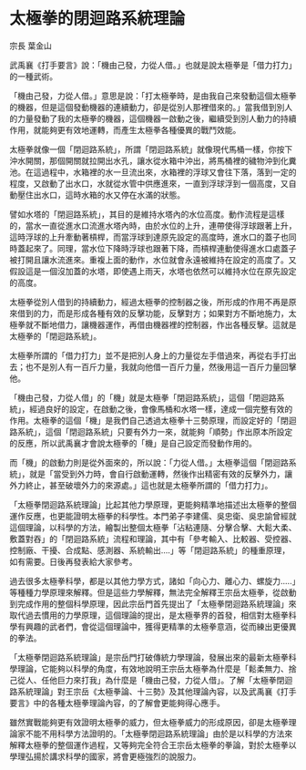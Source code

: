 # 太極拳的閉迴路系統理論

宗長
葉金山

武禹襄《打手要言》說：「機由己發，力從人借。」也就是說太極拳是「借力打力」的一種武術。

「機由己發，力從人借。」意思是說：「打太極拳時，是由我自己來發動這個太極拳的機器，但是這個發動機器的連續動力，卻是從別人那裡借來的。」當我借到別人的力量發動了我的太極拳的機器，這個機器一啟動之後，繼續受到別人動力的持續作用，就能夠更有效地運轉，而產生太極拳各種優異的戰鬥效能。

太極拳就像一個「閉迴路系統」，所謂「閉迴路系統」就像現代馬桶一樣，你按下沖水開關，那個開關就拉開出水孔，讓水從水箱中沖出，將馬桶裡的穢物沖到化糞池。在這過程中，水箱裡的水一旦流出來，水箱裡的浮球又會往下落，落到一定的程度，又啟動了出水口，水就從水管中供應進來，一直到浮球浮到一個高度，又自動壓住出水口，這時水箱的水又停在水滿的狀態。

譬如水塔的「閉迴路系統」，其目的是維持水塔內的水位高度。動作流程是這樣的，當水一直從進水口流進水塔內時，由於水位的上升，連帶使得浮球跟著上升，這時浮球的上升牽動著槓桿，而當浮球到達原先設定的高度時，進水口的蓋子也同時蓋起來了。同理，當水位下降時浮球也跟著下降，而槓桿連動使得進水口處蓋子被打開且讓水流進來。重複上面的動作，水位就會永遠被維持在設定的高度了。又假設這是一個沒加蓋的水塔，即使遇上雨天，水塔也依然可以維持水位在原先設定的高度。

太極拳從別人借到的持續動力，經過太極拳的控制器之後，所形成的作用不再是原來借到的力，而是形成各種有效的反擊功能，反擊對方；如果對方不斷地施力，太極拳就不斷地借力，讓機器運作，再借由機器裡的控制器，作出各種反擊。這就是太極拳的「閉迴路系統」。

太極拳所謂的「借力打力」並不是把別人身上的力量從左手借過來，再從右手打出去；也不是別人有一百斤力量，我就向他借一百斤力量，然後用這一百斤力量回擊他。

「機由己發，力從人借」的「機」就是太極拳「閉迴路系統」，這個「閉迴路系統」，經過良好的設定，在啟動之後，會像馬桶和水塔一樣，達成一個完整有效的作用。太極拳的這個「機」是我們自己透過太極拳十三勢原理，而設定好的「閉迴路系統」，這個「閉迴路系統」只要有外力一來，就能夠「順勢」作出原本所設定的反應，所以武禹襄才會說太極拳的「機」是自己設定而發動作用的。

而「機」的啟動力則是從外面來的，所以說：「力從人借。」太極拳這個「閉迴路系統」，就是「當受到外力時，會自行啟動運轉，然後作出精密有效的反擊外力，讓外力終止，甚至破壞外力的來源處。」這也就是太極拳所謂的「借力打力」。

「太極拳閉迴路系統理論」比起其他力學原理，更能夠精準地描述出太極拳的整個運作反應，也更能證明太極拳的科學性。本門弟子李建儒、吳忠衛、吳忠諭曾經就這個理論，以科學的方法，繪製出整個太極拳「沾粘連隨、分擊合擊、大鬆大柔、敷蓋對吞」的「閉迴路系統」流程和理論，其中有「參考輸入、比較器、受控器、控制廠、干擾、合成點、感測器、系統輸出....」等「閉迴路系統」的種重原理，如有需要。日後再發表給大家參考。

過去很多太極拳科學，都是以其他力學方式，諸如「向心力、離心力、螺旋力.....」等種種力學原理來解釋。但是這些力學解釋，無法完全解釋王宗岳太極拳，從啟動到完成作用的整個科學原理，因此宗岳門首先提出了「太極拳閉迴路系統理論」來取代過去慣用的力學原理，這個理論的提出，是太極拳界的首發，相信對太極拳科學有興趣的武者們，會從這個理論中，獲得更精準的太極拳意涵，從而練出更優異的拳法。

「太極拳閉迴路系統理論」是宗岳門打破傳統力學理論，發展出來的最新太極拳科學理論，它能夠以科學的角度，有效地說明王宗岳太極拳為什麼是「鬆柔無力、捨己從人、任他巨力來打我」為什麼是「機由己發，力從人借」。了解「太極拳閉迴路系統理論」對王宗岳《太極拳論、十三勢》及其他理論內容，以及武禹襄《打手要言》中的各種太極拳理論內容，的了解會更能夠得心應手。

雖然實戰能夠更有效證明太極拳的威力，但太極拳威力的形成原因，卻是太極拳理論家不能不用科學方法證明的。「太極拳閉迴路系統理論」由於是以科學的方法來解釋太極拳的整個運作過程，又等夠完全符合王宗岳太極拳的拳論，對於太極拳以學理弘揚於講求科學的國家，將會更極強烈的說服力。